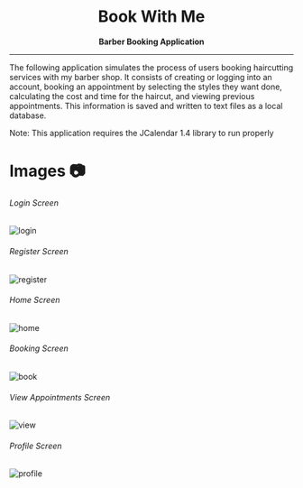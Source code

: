 <h1 align="center">Book With Me</h1>
<p align="center">
  <b>Barber Booking Application</b><br>
<p/>

---
 The following application simulates the process of users booking haircutting services with my barber shop.
 It consists of creating or logging into an account, booking an appointment by selecting the styles they want done,
 calculating the cost and time for the haircut, and viewing previous appointments.
 This information is saved and written to text files as a local database.
 
Note: This application requires the JCalendar 1.4 library to run properly
 
# Images 📷
###### Login Screen
![login](https://user-images.githubusercontent.com/76707560/121822155-86332d80-cc6b-11eb-85ef-ed608b5ed248.png)
###### Register Screen
![register](https://user-images.githubusercontent.com/76707560/121822157-892e1e00-cc6b-11eb-8e4a-d61d0399ff5d.png)
###### Home Screen
![home](https://user-images.githubusercontent.com/76707560/121822161-8cc1a500-cc6b-11eb-83d8-34b95c1437ee.png)
###### Booking Screen
![book](https://user-images.githubusercontent.com/76707560/121822163-8e8b6880-cc6b-11eb-94b3-79031307a04d.png)
###### View Appointments Screen
![view](https://user-images.githubusercontent.com/76707560/121822165-90edc280-cc6b-11eb-8808-827127a019b4.png)
###### Profile Screen
![profile](https://user-images.githubusercontent.com/76707560/121822167-92b78600-cc6b-11eb-933a-ced2f435e4be.png)
